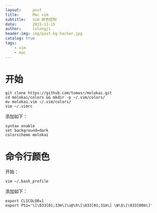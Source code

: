 ```yaml
---
layout:     post
title:      Mac vim
subtitle:   vim 颜色控制
date:       2015-11-15
author:     lulongji
header-img: img/post-bg-hacker.jpg
catalog: true
tags:
    - vim
    - mac
---
```



# 开始

    git clone https://github.com/tomasr/molokai.git
    cd molokai/colors && mkdir -p ~/.vim/colors/
    mv molokai.vim ~/.vim/colors/
    vim ~/.vimrc

添加如下：

    syntax enable
    set background=dark
    colorscheme molokai


# 命令行颜色

开始：

    vim ~/.bash_profile

添加如下：

    export CLICOLOR=1
    export PS1='\[\033[01;33m\]\u@\h\[\033[01;31m\] \W\$\[\033[00m\]'

